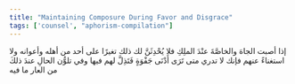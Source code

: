 ```yaml
---
title: "Maintaining Composure During Favor and Disgrace"
tags: ['counsel', "aphorism-compilation"]
---
```


 إذا أصبت الجاهَ والخاصَّةَ عنْدَ الملِكِ فلا يُحْدِثَنَّ لك ذلك تغيرًا على أحد من أهله وأعوانه ولا استغناءً عنهم فإنك لا تدري متى تَرَى أَدْنَى جَفْوَةٍ فَتَذِلَّ لهم فيها وفي تلوُّن الحالِ عندَ ذلكَ من العار ما فيه
